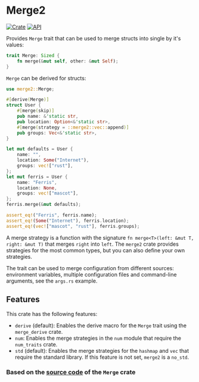 # Merge2

[![Crate](https://img.shields.io/crates/v/merge2.svg)](https://crates.io/crates/merge2)
[![API](https://docs.rs/merge2/badge.svg)](https://docs.rs/merge2)

Provides `Merge` trait that can be used to merge structs into single by it's values:

```rust
trait Merge: Sized {
    fn merge(&mut self, other: &mut Self);
}
```

`Merge` can be derived for structs:

<!-- should be kept in sync with examples/user.rs -->

```rust
use merge2::Merge;

#[derive(Merge)]
struct User {
    #[merge(skip)]
    pub name: &'static str,
    pub location: Option<&'static str>,
    #[merge(strategy = ::merge2::vec::append)]
    pub groups: Vec<&'static str>,
}

let mut defaults = User {
    name: "",
    location: Some("Internet"),
    groups: vec!["rust"],
};
let mut ferris = User {
    name: "Ferris",
    location: None,
    groups: vec!["mascot"],
};
ferris.merge(&mut defaults);

assert_eq!("Ferris", ferris.name);
assert_eq!(Some("Internet"), ferris.location);
assert_eq!(vec!["mascot", "rust"], ferris.groups);
```

A merge strategy is a function with the signature `fn merge<T>(left: &mut T, right: &mut T)`
that merges `right` into `left`. The `merge2` crate provides strategies
for the most common types, but you can also define your own strategies.

The trait can be used to merge configuration from different sources:
environment variables, multiple configuration files and command-line
arguments, see the `args.rs` example.

## Features

This crate has the following features:

-   `derive` (default): Enables the derive macro for the `Merge` trait using the
    `merge_derive` crate.
-   `num`: Enables the merge strategies in the `num` module that
    require the `num_traits` crate.
-   `std` (default): Enables the merge strategies for the `hashmap` and `vec`
    that require the standard library. If this feature is not set,
    `merge2` is a `no_std`.

### Based on the [source code](https://git.sr.ht/~ireas/merge-rs) of the `Merge` crate

